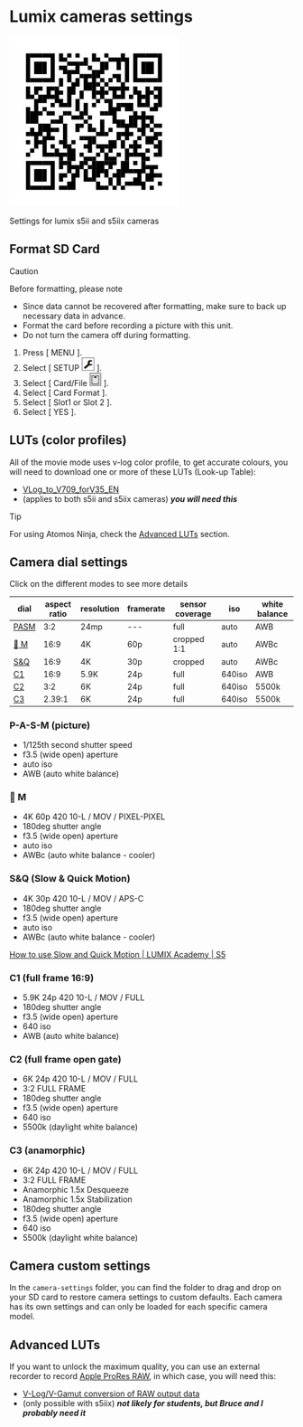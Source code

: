 # Lumix cameras settings

![QR Code](images/qr-code.jpg)

Settings for lumix s5ii and s5iix cameras

## Format SD Card

> [!CAUTION]
> Before formatting, please note
>
> - Since data cannot be recovered after formatting, make sure to back up necessary data in advance.
> - Format the card before recording a picture with this unit.
> - Do not turn the camera off during formatting.

1. Press [ MENU ].
2. Select [ SETUP <img src="/docs/images/Setupicon.png" height="24"> ].
3. Select [ Card/File <img src="/docs/images/insertsdcardS1.png" height="24"> ].
4. Select [ Card Format ].
5. Select [ Slot1 or Slot 2 ].
6. Select [ YES ].

## LUTs (color profiles)

All of the movie mode uses v-log color profile, to get accurate colours, you will need to download one or more of these LUTs (Look-up Table):

- [VLog_to_V709_forV35_EN](https://av.jpn.support.panasonic.com/support/global/cs/dsc/download/lut/index.html)
- (applies to both s5ii and s5iix cameras) ***you will need this***

> [!TIP]
> For using Atomos Ninja, check the [Advanced LUTs](#advanced-luts) section.

## Camera dial settings

Click on the different modes to see more details

| dial | aspect ratio | resolution | framerate | sensor coverage | iso | white balance |
| --- | --- | --- | --- | --- | --- | --- |
| [PASM](#p-a-s-m-picture) | 3:2 | 24mp | --- | full | auto | AWB |
| [:movie_camera: M](#movie_camera-m) | 16:9 | 4K | 60p | cropped 1:1 | auto | AWBc |
| [S&Q](#sq-slow--quick-motion) | 16:9 | 4K | 30p | cropped | auto | AWBc |
| [C1](#c1-full-frame-169) | 16:9 | 5.9K | 24p | full | 640iso | AWB |
| [C2](#c2-full-frame-open-gate) | 3:2 | 6K | 24p | full | 640iso | 5500k |
| [C3](#c3-anamorphic) | 2.39:1 | 6K | 24p | full | 640iso | 5500k |

### P-A-S-M (picture)

- 1/125th second shutter speed
- f3.5 (wide open) aperture
- auto iso
- AWB (auto white balance)

### :movie_camera: M

- 4K 60p 420 10-L / MOV / PIXEL-PIXEL
- 180deg shutter angle
- f3.5 (wide open) aperture
- auto iso
- AWBc (auto white balance - cooler)

### S&Q (Slow & Quick Motion)

- 4K 30p 420 10-L / MOV / APS-C
- 180deg shutter angle
- f3.5 (wide open) aperture
- auto iso
- AWBc (auto white balance - cooler)

[How to use Slow and Quick Motion | LUMIX Academy | S5](https://www.youtube.com/watch?v=mZHvR_kL-PY&ab_channel=LUMIX)

### C1 (full frame 16:9)

- 5.9K 24p 420 10-L / MOV / FULL
- 180deg shutter angle
- f3.5 (wide open) aperture
- 640 iso
- AWB (auto white balance)

### C2 (full frame open gate)

- 6K 24p 420 10-L / MOV / FULL
- 3:2 FULL FRAME
- 180deg shutter angle
- f3.5 (wide open) aperture
- 640 iso
- 5500k (daylight white balance)

### C3 (anamorphic)

- 6K 24p 420 10-L / MOV / FULL
- 3:2 FULL FRAME
- Anamorphic 1.5x Desqueeze
- Anamorphic 1.5x Stabilization
- 180deg shutter angle
- f3.5 (wide open) aperture
- 640 iso
- 5500k (daylight white balance)

## Camera custom settings

In the `camera-settings` folder, you can find the folder to drag and drop on your SD card to restore camera settings to custom defaults. Each camera has its own settings and can only be loaded for each specific camera model.

## Advanced LUTs

If you want to unlock the maximum quality, you can use an external recorder to record [Apple ProRes RAW](https://support.apple.com/en-ca/102124), in which case, you will need this:

- [V-Log/V-Gamut conversion of RAW output data](https://av.jpn.support.panasonic.com/support/global/cs/dsc/download/lut/s1h_raw_lut/index.html)
- (only possible with s5iix) ***not likely for students, but Bruce and I probably need it***
